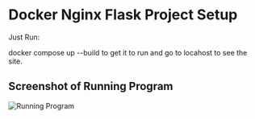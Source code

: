 # Docker Nginx Flask Project Setup

Just Run:

docker compose up --build to get it to run and go to locahost to see the site.

## Screenshot of Running Program

![Running Program](screenshots/Screenshot(53).png)
